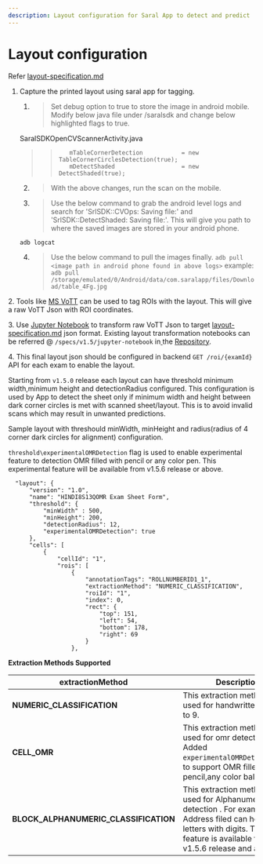 ```yaml
---
description: Layout configuration for Saral App to detect and predict
---
```


# Layout configuration

Refer [layout-specification.md](../learn/specifications/layout-specification.md "mention")

1.  Capture the printed layout using saral app for tagging.

    1. > Set debug option to true to store the image in android mobile. Modify below java file under /saralsdk and change below highlighted flags to true.

    SaralSDKOpenCVScannerActivity.java

    > > ```
    > >    mTableCornerDetection           = new TableCornerCirclesDetection(true);
    > >    mDetectShaded                   = new DetectShaded(true);
    > > ```

    2. > With the above changes, run the scan on the mobile.
    3. > Use the below command to grab the android level logs and search for 'SrlSDK::CVOps: Saving file:' and 'SrlSDK::DetectShaded: Saving file:'. This will give you path to where the saved images are stored in your android phone.

    `adb logcat`

    4.  > Use the below command to pull the images finally. `adb pull <image path in android phone found in above logs>` example: `adb pull /storage/emulated/0/Android/data/com.saralapp/files/Download/table_4Fg.jpg`



2\. Tools like [MS VoTT](https://github.com/microsoft/VoTT) can be used to tag ROIs with the layout. This will give a raw VoTT Json with ROI coordinates.

3\. Use [Jupyter Notebook](https://jupyter.org) to transform raw VoTT Json to target [layout-specification.md](../learn/specifications/layout-specification.md "mention") json format. Existing layout transformation notebooks can be referred @ `/specs/v1.5/jupyter-notebook` in[ ](../engage/source-code-repository.md)the [Repository](../engage/source-code-repository.md).

4\. This final layout json should be configured in backend `GET /roi/{examId}` API for each exam to enable the layout.

Starting from `v1.5.0` release each layout can have threshold minimum width,minimum height and detectionRadius configured. This configuration is used by App to detect the sheet only if minimum width and height between dark corner circles is met with scanned sheet/layout. This is to avoid invalid scans which may result in unwanted predictions.

Sample layout with threshould minWidth, minHeight and radius(radius of 4 corner dark circles for alignment) configuration.

`threshold\experimentalOMRDetection` flag is used to enable experimental feature to detection OMR filled with pencil or any color pen. This experimental feature will be available from v1.5.6 release or above.



```
  "layout": {
      "version": "1.0",
      "name": "HINDI8S13QOMR Exam Sheet Form",
      "threshold": {
          "minWidth" : 500,
          "minHeight": 200,
          "detectionRadius": 12,
          "experimentalOMRDetection": true
      },            
      "cells": [
          {
              "cellId": "1",
              "rois": [
                  {
                      "annotationTags": "ROLLNUMBERID1_1",
                      "extractionMethod": "NUMERIC_CLASSIFICATION",
                      "roiId": "1",
                      "index": 0,
                      "rect": {
                          "top": 151,
                          "left": 54,
                          "bottom": 178,
                          "right": 69
                      }
                  },
```

**Extraction Methods Supported**

| extractionMethod                        | Description                                                                                                                                                                        |
| --------------------------------------- | ---------------------------------------------------------------------------------------------------------------------------------------------------------------------------------- |
| **NUMERIC\_CLASSIFICATION**             | This extraction method is used for handwritten digits 0 to 9.                                                                                                                      |
| **CELL\_OMR**                           | This extraction method is used for omr detection. Added `experimentalOMRDetection`flag to support OMR filled with pencil,any color ball pens.                                      |
| **BLOCK\_ALPHANUMERIC\_CLASSIFICATION** | This extraction method is used for Alphanumeric detection . For example Address filed can hold block letters with digits. This feature is available from v1.5.6 release and above. |
